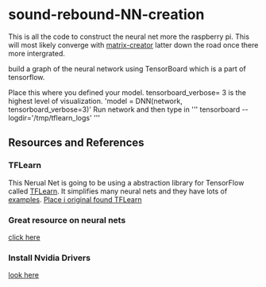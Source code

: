 # sound-rebound-NN-creation #
This is all the code to construct the neural net more the raspberry pi.  This will most likely converge with [matrix-creator](https://github.com/brendena/sound-rebound-matrix-creator) latter down the road once there more intergrated.  

build a graph of the neural network using TensorBoard which is a part of tensorflow.

Place this where you defined your model.  tensorboard_verbose= 3 is the highest level of visualization.
'model = DNN(network, tensorboard_verbose=3)'
Run network and then type in
'''
tensorboard --logdir='/tmp/tflearn_logs' 
'''


## Resources and References

### TFLearn
This Nerual Net is going to be using a abstraction library for TensorFlow called [TFLearn](http://tflearn.org/).  It simplifies many neural nets and they have lots of [examples](http://tflearn.org/examples/).  [Place i original found TFLearn](https://pythonprogramming.net/tflearn-machine-learning-tutorial/)

### Great resource on neural nets
[click here](https://pythonprogramming.net/recurrent-neural-network-rnn-lstm-machine-learning-tutorial/)


### Install Nvidia Drivers
[look here](https://github.com/brendena/sound-rebound-matrix-creator)
